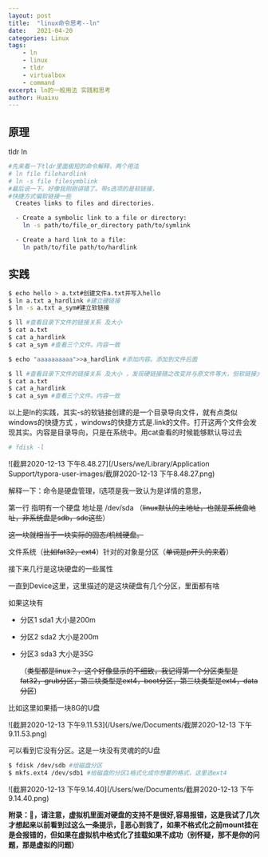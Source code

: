 ```yaml
---
layout: post
title:  "linux命令思考--ln"
date:   2021-04-20
categories: Linux
tags: 
    - ln
    - linux
    - tldr
    - virtualbox
    - command
excerpt: ln的一般用法 实践和思考
author: Huaixu
---
```



## 原理
tldr ln  
```bash
#先来看一下tldr里面极短的命令解释，两个用法
# ln file filehardlink
# ln -s file filesymblink
#最后说一下。好像我刚刚讲错了。带s选项的是软链接，
#快捷方式偏软链接一些
  Creates links to files and directories.

  - Create a symbolic link to a file or directory:
    ln -s path/to/file_or_directory path/to/symlink

  - Create a hard link to a file:
    ln path/to/file path/to/hardlink
```

## 实践

```bash
$ echo hello > a.txt#创建文件a.txt并写入hello
$ ln a.txt a_hardlink #建立硬链接
$ ln -s a.txt a_sym#建立软链接

$ ll #查看目录下文件的链接关系 及大小
$ cat a.txt 
$ cat a_hardlink
$ cat a_sym #查看三个文件。内容一致

$ echo "aaaaaaaaaa">>a_hardlink #添加内容。添加到文件后面

$ ll #查看目录下文件的链接关系 及大小 ，发现硬链接随之改变并与原文件等大，但软链接大小不变
$ cat a.txt 
$ cat a_hardlink
$ cat a_sym #查看三个文件。内容一致


```

以上是ln的实践，其实-s的软链接创建的是一个目录导向文件，就有点类似windows的快捷方式 ，windows的快捷方式是.link的文件。打开这两个文件会发现其实。内容是目录导向，只是在系统中。用cat查看的时候能够默认导过去



```bash
# fdisk -l
```

![截屏2020-12-13 下午8.48.27](/Users/we/Library/Application Support/typora-user-images/截屏2020-12-13 下午8.48.27.png)

解释一下：命令是硬盘管理，l选项是我一致认为是详情的意思，

第一行 指明有一个硬盘 地址是 /dev/sda （~~linux默认的主地址，也就是系统盘地址，非系统盘是sdb，sdc这些~~）

~~这一块就相当于一块实际的固态/机械硬盘。~~

文件系统（~~比如fat32，ext4~~）针对的对象是分区（~~单词是p开头的来着~~）

接下来几行是这块硬盘的一些属性

一直到Device这里，这里描述的是这块硬盘有几个分区，里面都有啥

如果这块有

  - 分区1 sda1 大小是200m 

  - 分区2 sda2 大小是200m 

  - 分区3 sda3 大小是35G

    （~~类型都是linux？，这个好像显示的不细致，我记得第一个分区类型是fat32，grub分区，第二块类型是ext4，boot分区，第三块类型是ext4，data分区~~)



比如这里如果插一块8G的U盘

![截屏2020-12-13 下午9.11.53](/Users/we/Documents/截屏2020-12-13 下午9.11.53.png)

可以看到它没有分区。这是一块没有灵魂的的U盘

```bash
$ fdisk /dev/sdb #给磁盘分区
$ mkfs.ext4 /dev/sdb1 #给磁盘的分区1格式化成你想要的格式，这里选ext4
```

![截屏2020-12-13 下午9.14.40](/Users/we/Documents/截屏2020-12-13 下午9.14.40.png)





**附录：🤮，请注意，虚拟机里面对硬盘的支持不是很好,容易报错，这是我试了几次才想起来以前看到过这么一条提示，🤢恶心到我了，如果不格式化之前mount挂在是会报错的，但如果在虚拟机中格式化了挂载如果不成功（别怀疑，那不是你的问题，那是虚拟的问题）**


